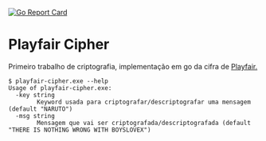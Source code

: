 [![Go Report Card](https://goreportcard.com/badge/github.com/fuzzyqu/playfair-cipher)](https://goreportcard.com/report/github.com/fuzzyqu/playfair-cipher)
# Playfair Cipher

Primeiro trabalho de criptografia, implementação em go da cifra de [Playfair.](https://en.wikipedia.org/wiki/Playfair_cipher)

```
$ playfair-cipher.exe --help
Usage of playfair-cipher.exe:
  -key string
        Keyword usada para criptografar/descriptografar uma mensagem (default "NARUTO")
  -msg string
        Mensagem que vai ser criptografada/descriptografada (default "THERE IS NOTHING WRONG WITH BOYSLOVEX")
```
